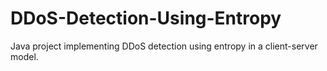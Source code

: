 # DDoS-Detection-Using-Entropy
Java project implementing DDoS detection using entropy in a client-server model.
